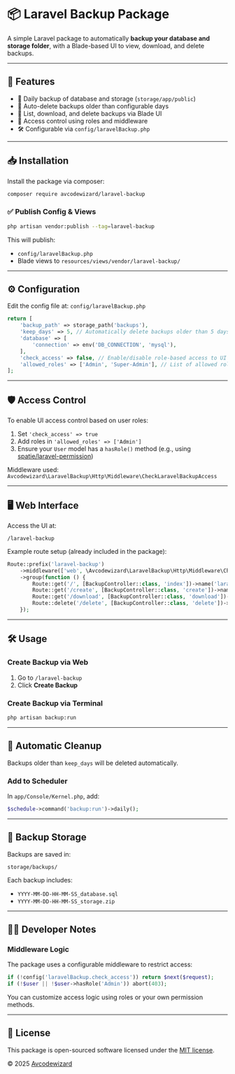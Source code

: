 
# 📦 Laravel Backup Package

A simple Laravel package to automatically **backup your database and storage folder**, with a Blade-based UI to view, download, and delete backups.

---

## 🚀 Features

- 🔄 Daily backup of database and storage (`storage/app/public`)
- 🧼 Auto-delete backups older than configurable days
- 🧾 List, download, and delete backups via Blade UI
- 👤 Access control using roles and middleware
- 🛠 Configurable via `config/laravelBackup.php`

---

## 📥 Installation

Install the package via composer:

```bash
composer require avcodewizard/laravel-backup
```

### ✅ Publish Config & Views

```bash
php artisan vendor:publish --tag=laravel-backup
```

This will publish:

- `config/laravelBackup.php`
- Blade views to `resources/views/vendor/laravel-backup/`

---

## ⚙️ Configuration

Edit the config file at: `config/laravelBackup.php`

```php
return [
    'backup_path' => storage_path('backups'),
    'keep_days' => 5, // Automatically delete backups older than 5 days
    'database' => [
        'connection' => env('DB_CONNECTION', 'mysql'),
    ],
    'check_access' => false, // Enable/disable role-based access to UI
    'allowed_roles' => ['Admin', 'Super-Admin'], // List of allowed roles
];
```

---

## 🛡️ Access Control

To enable UI access control based on user roles:

1. Set `'check_access' => true`
2. Add roles in `'allowed_roles' => ['Admin']`
3. Ensure your `User` model has a `hasRole()` method (e.g., using [spatie/laravel-permission](https://github.com/spatie/laravel-permission))

Middleware used:  
`Avcodewizard\LaravelBackup\Http\Middleware\CheckLaravelBackupAccess`

---

## 🖥️ Web Interface

Access the UI at:

```
/laravel-backup
```

Example route setup (already included in the package):

```php
Route::prefix('laravel-backup')
    ->middleware(['web', \Avcodewizard\LaravelBackup\Http\Middleware\CheckLaravelBackupAccess::class])
    ->group(function () {
        Route::get('/', [BackupController::class, 'index'])->name('laravel-backup.index');
        Route::get('/create', [BackupController::class, 'create'])->name('laravel-backup.create');
        Route::get('/download', [BackupController::class, 'download'])->name('laravel-backup.download');
        Route::delete('/delete', [BackupController::class, 'delete'])->name('laravel-backup.delete');
    });
```

---

## 🛠 Usage

### Create Backup via Web

1. Go to `/laravel-backup`
2. Click **Create Backup**

### Create Backup via Terminal

```bash
php artisan backup:run
```

---

## 🧹 Automatic Cleanup

Backups older than `keep_days` will be deleted automatically.

### Add to Scheduler

In `app/Console/Kernel.php`, add:

```php
$schedule->command('backup:run')->daily();
```

---

## 📂 Backup Storage

Backups are saved in:

```
storage/backups/
```

Each backup includes:

- `YYYY-MM-DD-HH-MM-SS_database.sql`
- `YYYY-MM-DD-HH-MM-SS_storage.zip`

---

## 🧑‍💻 Developer Notes

### Middleware Logic

The package uses a configurable middleware to restrict access:

```php
if (!config('laravelBackup.check_access')) return $next($request);
if (!$user || !$user->hasRole('Admin')) abort(403);
```

You can customize access logic using roles or your own permission methods.

---

## 📄 License

This package is open-sourced software licensed under the [MIT license](https://opensource.org/licenses/MIT).

© 2025 [Avcodewizard](https://github.com/avcodewizard)
